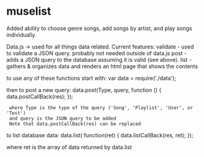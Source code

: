 # muselist
Added ability to choose genre songs, add songs by artist, and play songs individually. 


Data.js -> used for all things data related. Current features:
  validate - used to validate a JSON query. probably not needed outside of data.js
  post - adds a JSON query to the database assuming it is valid (see above).
  list - gathers & organizes data and renders an html page that shows the contents
  
  to use any of these functions start with:
  var data = require('./data');
  
  then to post a new query:
    data.post(Type, query, function () {
      data.postCallBack(res);
     });

     where Type is the type of the query ('Song', 'Playlist', 'User', or 'Test')
     and query is the JSON query to be added
     Note that data.postCallBack(res) can be replaced
   
   to list database data:
     data.list( function(ret) {
       data.listCallBack(res, ret);
     });
     
   where ret is the array of data returned by data.list

  
